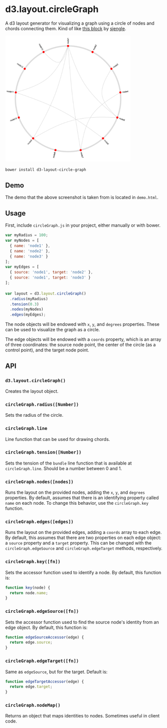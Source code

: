 d3.layout.circleGraph
====================================================

A d3 layout generator for visualizing a graph using a circle of nodes and chords connecting them.
Kind of like [this block](http://bl.ocks.org/sjengle/5432087) by [sjengle](http://bl.ocks.org/sjengle).

<img src="demo.png" width="400" alt="screenshot of demo">

```bash
bower install d3-layout-circle-graph
```

Demo
----------------------------------------------------

The demo that the above screenshot is taken from is located in `demo.html`.


Usage
----------------------------------------------------

First, include `circleGraph.js` in your project, either manually or with bower.

```javascript
var myRadius = 100;
var myNodes = [
  { name: 'node1' },
  { name: 'node2' },
  { name: 'node3' }
];
var myEdges = [
  { source: 'node1', target: 'node2' },
  { source: 'node1', target: 'node3' }
];

var layout = d3.layout.circleGraph()
  .radius(myRadius)
  .tension(0.3)
  .nodes(myNodes)
  .edges(myEdges);
```

The node objects will be endowed with `x`, `y`, and `degrees` properties. These can be used to visualize the graph as a circle.

The edge objects will be endowed with a `coords` property, which is an array of three coordinates: the source node point, the center of the circle (as a control point), and the target node point.


API
----------------------------------------------------

### `d3.layout.circleGraph()`

Creates the layout object.

### `circleGraph.radius([Number])`

Sets the radius of the circle.

### `circleGraph.line`

Line function that can be used for drawing chords.

### `circleGraph.tension([Number])`

Sets the tension of the `bundle` line function that is available at `circleGraph.line`. Should be a number between 0 and 1.

### `circleGraph.nodes([nodes])`

Runs the layout on the provided nodes, adding the `x`, `y`, and `degrees` properties. By default, assumes that there is an identifying property called `name` on each node. To change this behavior, use the `circleGraph.key` function.

### `circleGraph.edges([edges])`

Runs the layout on the provided edges, adding a `coords` array to each edge. By default, this assumes that there are two properties on each edge object: a `source` property and a `target` property. This can be changed with the `circleGraph.edgeSource` and `circleGraph.edgeTarget` methods, respectively.

### `circleGraph.key([fn])`

Sets the accessor function used to identify a node. By default, this function is:

```javascript
function key(node) {
  return node.name;
}
```

### `circleGraph.edgeSource([fn])`

Sets the accessor function used to find the source node's identity from an edge object. By default, this function is:

```javascript
function edgeSourceAccessor(edge) {
  return edge.source;
}
```

### `circleGraph.edgeTarget([fn])`

Same as `edgeSource`, but for the target. Default is: 

```javascript
function edgeTargetAccessor(edge) {
  return edge.target;
}
```

### `circleGraph.nodeMap()`

Returns an object that maps identities to nodes. Sometimes useful in client code.

